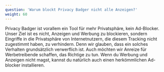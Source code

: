 ```yaml
---
question: 'Warum blockt Privacy Badger nicht alle Anzeigen?'
weight: 60
---
```


Privacy Badger ist vorallem ein Tool für mehr Privatsphäre, kein Ad-Blocker. Unser Ziel ist es nicht, Anzeigen und Werbung zu blockieren, sondern Eingriffe in die Privatsphäre von Internetnutzern, die diesem Tracking nicht zugestimmt haben, zu verhindern. Denn wir glauben, dass ein solches Verhalten grundsätzlich verwerflich ist. Auch möchten wir Anreize für Werbetreibende schaffen, das Richtige zu tun. Wenn du Werbung und Anzeigen nicht magst, kannst du natürlich auch einen herkömmlichen Ad-blocker installieren.
